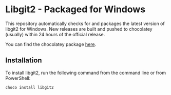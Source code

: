 # Libgit2 - Packaged for Windows

This repository automatically checks for and packages the latest version of libgit2 for Windows. New releases are built and pushed to chocolatey (usually) within 24 hours of the official release.

You can find the chocolatey package [here](https://chocolatey.org/packages/libgit2).

## Installation

To install libgit2, run the following command from the command line or from PowerShell:

```powershell
choco install libgit2
```
